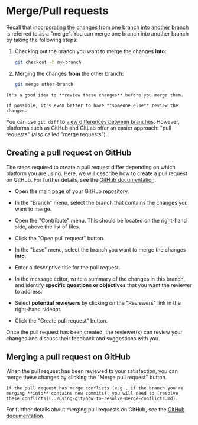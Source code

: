 # Merge/Pull requests

Recall that [incorporating the changes from one branch into another branch](../using-git/how-to-use-branches.md#merging-branches) is referred to as a "merge".
You can merge one branch into another branch by taking the following steps:

1. Checking out the branch you want to merge the changes **into**:

   ```sh
   git checkout -b my-branch
   ```

2. Merging the changes **from** the other branch:

   ```sh
   git merge other-branch
   ```

```admonish tip
It's a good idea to **review these changes** before you merge them.

If possible, it's even better to have **someone else** review the changes.
```

You can use `git diff` to [view differences between branches](../using-git/how-to-use-branches.md#inspecting-branch-histories).
However, platforms such as GitHub and GitLab offer an easier approach: "pull requests" (also called "merge requests").

## Creating a pull request on GitHub

The steps required to create a pull request differ depending on which platform you are using.
Here, we will describe how to create a pull request on GitHub.
For further details, see the [GitHub documentation](https://docs.github.com/en/pull-requests).

- Open the main page of your GitHub repository.

- In the "Branch" menu, select the branch that contains the changes you want to merge.

- Open the "Contribute" menu.
  This should be located on the right-hand side, above the list of files.

- Click the "Open pull request" button.

- In the "base" menu, select the branch you want to merge the changes **into**.

- Enter a descriptive title for the pull request.

- In the message editor, write a summary of the changes in this branch, and identify **specific questions or objectives** that you want the reviewer to address.

- Select **potential reviewers** by clicking on the "Reviewers" link in the right-hand sidebar.

- Click the "Create pull request" button.

Once the pull request has been created, the reviewer(s) can review your changes and discuss their feedback and suggestions with you.

## Merging a pull request on GitHub

When the pull request has been reviewed to your satisfaction, you can merge these changes by clicking the "Merge pull request" button.

```admonish info
If the pull request has merge conflicts (e.g., if the branch you're merging **into** contains new commits), you will need to [resolve these conflicts](../using-git/how-to-resolve-merge-conflicts.md).
```

For further details about merging pull requests on GitHub, see the [GitHub documentation](https://docs.github.com/en/pull-requests/collaborating-with-pull-requests/incorporating-changes-from-a-pull-request/merging-a-pull-request).
